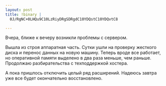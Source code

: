 ```yaml
--- 
layout: post
title: !binary |
  0J/RgNC+0LHQu9C10LzRiyDRgSDRgdC10YDQstC10YDQvtC8

---
```

Вчера, ближе к вечеру возникли проблемы с сервером.

Вышла из строя аппаратная часть. Сутки ушли на проверку жесткого диска и перенос данных на новую машину. Теперь вроде все работает, но оперативной памяти выделено в два раза меньше, чем раньше. Продолжаю разбирательства с техподдержкой хостера.

А пока пришлось отключить целый ряд расширений. Надеюсь завтра уже все будет окончательно восстановлено.
